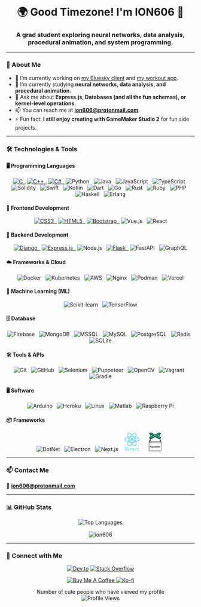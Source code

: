 <h1 align="center">🌍 Good Timezone! I'm ION606 🚀</h1>
<h3 align="center">A grad student exploring neural networks, data analysis, procedural animation, and system programming.</h3>

---

### 🎨 About Me
- 🔭 I’m currently working on [my Bluesky client](https://github.com/ION606/bluesky-client) and [my workout app](https://github.com/ION-WorkoutApp).
- 🌱 I’m currently studying **neural networks, data analysis, and procedural animation**.
- 💬 Ask me about **Express.js, Databases (and all the fun schemas), or kernel-level operations**.
- 📫 You can reach me at **ion606@protonmail.com**.
- ⚡ Fun fact: **I still enjoy creating with GameMaker Studio 2** for fun side projects.

---

### 🛠️ Technologies & Tools

#### 🖥️ Programming Languages
<p align="center">
  <a href="https://www.cprogramming.com/" target="_blank" rel="noreferrer"> <img src="https://cdn.jsdelivr.net/gh/devicons/devicon/icons/c/c-original.svg" alt="C" width="50"/>&nbsp;&nbsp;</a>
  <a href="https://www.w3schools.com/cpp/" target="_blank" rel="noreferrer"> <img src="https://cdn.jsdelivr.net/gh/devicons/devicon/icons/cplusplus/cplusplus-original.svg" alt="C++" width="50"/>&nbsp;&nbsp;</a>
  <a href="https://www.w3schools.com/cs/" target="_blank" rel="noreferrer"> <img src="https://cdn.jsdelivr.net/gh/devicons/devicon/icons/csharp/csharp-original.svg" alt="C#" width="50"/>&nbsp;&nbsp;</a>
  <img src="https://cdn.jsdelivr.net/gh/devicons/devicon/icons/python/python-original.svg" alt="Python" width="50"/>&nbsp;&nbsp;
  <img src="https://cdn.jsdelivr.net/gh/devicons/devicon/icons/java/java-original.svg" alt="Java" width="50"/>&nbsp;&nbsp;
  <img src="https://cdn.jsdelivr.net/gh/devicons/devicon/icons/javascript/javascript-original.svg" alt="JavaScript" width="50"/>&nbsp;&nbsp;
  <img src="https://cdn.jsdelivr.net/gh/devicons/devicon/icons/typescript/typescript-original.svg" alt="TypeScript" width="50"/>&nbsp;&nbsp;
  <img src="https://cdn.jsdelivr.net/gh/devicons/devicon/icons/solidity/solidity-original.svg" alt="Solidity" width="50"/>&nbsp;&nbsp;
  <img src="https://cdn.jsdelivr.net/gh/devicons/devicon/icons/swift/swift-original.svg" alt="Swift" width="50"/>&nbsp;&nbsp;
  <img src="https://cdn.jsdelivr.net/gh/devicons/devicon/icons/kotlin/kotlin-original.svg" alt="Kotlin" width="50"/>&nbsp;&nbsp;
  <img src="https://cdn.jsdelivr.net/gh/devicons/devicon/icons/dart/dart-original.svg" alt="Dart" width="50"/>&nbsp;&nbsp;
  <img src="https://cdn.jsdelivr.net/gh/devicons/devicon/icons/go/go-original.svg" alt="Go" width="50"/>&nbsp;&nbsp;
  <img src="https://cdn.jsdelivr.net/gh/devicons/devicon/icons/rust/rust-original.svg" alt="Rust" width="50"/>&nbsp;&nbsp;
  <img src="https://cdn.jsdelivr.net/gh/devicons/devicon/icons/ruby/ruby-original.svg" alt="Ruby" width="50"/>&nbsp;&nbsp;
  <img src="https://cdn.jsdelivr.net/gh/devicons/devicon/icons/php/php-original.svg" alt="PHP" width="50"/>&nbsp;&nbsp;
  <img src="https://cdn.jsdelivr.net/gh/devicons/devicon/icons/haskell/haskell-original.svg" alt="Haskell" width="50"/>&nbsp;&nbsp;
  <img src="https://cdn.jsdelivr.net/gh/devicons/devicon/icons/erlang/erlang-original.svg" alt="Erlang" width="50"/>
</p>

#### 🎨 Frontend Development
<p align="center">
  <a href="https://www.w3schools.com/css/" target="_blank" rel="noreferrer"> <img src="https://cdn.jsdelivr.net/gh/devicons/devicon/icons/css3/css3-original.svg" alt="CSS3" width="50"/>&nbsp;&nbsp;</a>
  <a href="https://www.w3.org/html/" target="_blank" rel="noreferrer"> <img src="https://cdn.jsdelivr.net/gh/devicons/devicon/icons/html5/html5-original.svg" alt="HTML5" width="50"/>&nbsp;&nbsp;</a>
  <a href="https://getbootstrap.com" target="_blank" rel="noreferrer"> <img src="https://github.com/ION606/ION606/assets/58801387/866962dd-ad92-42f6-ba56-be50125f09c6" alt="Bootstrap" width="50"/>&nbsp;&nbsp;</a>
  <img src="https://cdn.jsdelivr.net/gh/devicons/devicon/icons/vuejs/vuejs-original.svg" alt="Vue.js" width="50"/>&nbsp;&nbsp;
  <img src="https://cdn.jsdelivr.net/gh/devicons/devicon/icons/react/react-original.svg" alt="React" width="50"/>
</p>

#### 🚀 Backend Development
<p align="center">
  <a href="https://www.djangoproject.com/" target="_blank" rel="noreferrer"> <img src="https://cdn.jsdelivr.net/gh/devicons/devicon/icons/django/django-original.svg" alt="Django" width="50"/>&nbsp;&nbsp;</a>
  <a href="https://expressjs.com" target="_blank" rel="noreferrer"> <img src="https://cdn.jsdelivr.net/gh/devicons/devicon/icons/express/express-original.svg" alt="Express.js" width="50"/>&nbsp;&nbsp;</a>
  <img src="https://cdn.jsdelivr.net/gh/devicons/devicon/icons/nodejs/nodejs-original.svg" alt="Node.js" width="50"/>&nbsp;&nbsp;
  <a href="https://flask.palletsprojects.com/" target="_blank" rel="noreferrer"> <img src="https://github.com/ION606/ION606/assets/58801387/880c324c-fc69-403c-8453-1c9630558c7f" alt="Flask" width="50"/>&nbsp;&nbsp;</a>
  <img src="https://cdn.jsdelivr.net/gh/devicons/devicon/icons/fastapi/fastapi-original.svg" alt="FastAPI" width="50"/>&nbsp;&nbsp;
  <img src="https://cdn.jsdelivr.net/gh/devicons/devicon/icons/graphql/graphql-plain.svg" alt="GraphQL" width="50"/>
</p>

#### ☁️ Frameworks & Cloud
<p align="center">
  <img src="https://cdn.jsdelivr.net/gh/devicons/devicon/icons/docker/docker-original.svg" alt="Docker" width="50"/>&nbsp;&nbsp;
  <img src="https://cdn.jsdelivr.net/gh/devicons/devicon/icons/kubernetes/kubernetes-plain.svg" alt="Kubernetes" width="50"/>&nbsp;&nbsp;
  <img src="https://cdn.jsdelivr.net/gh/devicons/devicon/icons/amazonwebservices/amazonwebservices-original-wordmark.svg" alt="AWS" width="50"/>&nbsp;&nbsp;
  <img src="https://cdn.jsdelivr.net/gh/devicons/devicon/icons/nginx/nginx-original.svg" alt="Nginx" width="50"/>&nbsp;&nbsp;
  <img src="https://cdn.jsdelivr.net/gh/devicons/devicon/icons/podman/podman-original.svg" alt="Podman" width="50"/>&nbsp;&nbsp;
  <img src="https://cdn.jsdelivr.net/gh/devicons/devicon/icons/vercel/vercel-original.svg" alt="Vercel" width="50"/>
</p>

#### 🧠 Machine Learning (ML)
<p align="center">
  <img src="https://upload.wikimedia.org/wikipedia/commons/0/05/Scikit_learn_logo_small.svg" alt="Scikit-learn" width="50"/>&nbsp;&nbsp;
  <img src="https://www.vectorlogo.zone/logos/tensorflow/tensorflow-icon.svg" alt="TensorFlow" width="50"/>
</p>

#### 🗄️ Database
<p align="center">
  <img src="https://cdn.jsdelivr.net/gh/devicons/devicon/icons/firebase/firebase-original.svg" alt="Firebase" width="50"/>&nbsp;&nbsp;
  <img src="https://cdn.jsdelivr.net/gh/devicons/devicon/icons/mongodb/mongodb-original-wordmark.svg" alt="MongoDB" width="50"/>&nbsp;&nbsp;
  <img src="https://www.svgrepo.com/show/303229/microsoft-sql-server-logo.svg" alt="MSSQL" width="50"/>&nbsp;&nbsp;
  <img src="https://cdn.jsdelivr.net/gh/devicons/devicon/icons/mysql/mysql-original-wordmark.svg" alt="MySQL" width="50"/>&nbsp;&nbsp;
  <img src="https://cdn.jsdelivr.net/gh/devicons/devicon/icons/postgresql/postgresql-original-wordmark.svg" alt="PostgreSQL" width="50"/>&nbsp;&nbsp;
  <img src="https://cdn.jsdelivr.net/gh/devicons/devicon/icons/redis/redis-original-wordmark.svg" alt="Redis" width="50"/>&nbsp;&nbsp;
  <img src="https://www.vectorlogo.zone/logos/sqlite/sqlite-icon.svg" alt="SQLite" width="50"/>
</p>

#### 🛠️ Tools & APIs
<p align="center">
  <img src="https://cdn.jsdelivr.net/gh/devicons/devicon/icons/git/git-original.svg" alt="Git" width="50"/>&nbsp;&nbsp;
  <img src="https://cdn.jsdelivr.net/gh/devicons/devicon/icons/github/github-original.svg" alt="GitHub" width="50"/>&nbsp;&nbsp;
  <img src="https://cdn.jsdelivr.net/gh/devicons/devicon/icons/selenium/selenium-original.svg" alt="Selenium" width="50"/>&nbsp;&nbsp;
  <img src="https://cdn.jsdelivr.net/gh/devicons/devicon/icons/puppeteer/puppeteer-original.svg" alt="Puppeteer" width="50"/>&nbsp;&nbsp;
  <img src="https://cdn.jsdelivr.net/gh/devicons/devicon/icons/opencv/opencv-original.svg" alt="OpenCV" width="50"/>&nbsp;&nbsp;
  <img src="https://cdn.jsdelivr.net/gh/devicons/devicon/icons/vagrant/vagrant-original.svg" alt="Vagrant" width="50"/>&nbsp;&nbsp;
  <img src="https://cdn.jsdelivr.net/gh/devicons/devicon/icons/gradle/gradle-original.svg" alt="Gradle" width="50"/>
</p>

#### 🖥️ Software
<p align="center">
  <img src="https://cdn.jsdelivr.net/gh/devicons/devicon/icons/arduino/arduino-original.svg" alt="Arduino" width="50"/>&nbsp;&nbsp;
  <img src="https://cdn.jsdelivr.net/gh/devicons/devicon/icons/heroku/heroku-original.svg" alt="Heroku" width="50"/>&nbsp;&nbsp;
  <img src="https://cdn.jsdelivr.net/gh/devicons/devicon/icons/linux/linux-original.svg" alt="Linux" width="50"/>&nbsp;&nbsp;
  <img src="https://upload.wikimedia.org/wikipedia/commons/2/21/Matlab_Logo.png" alt="Matlab" width="50"/>&nbsp;&nbsp;
  <img src="https://cdn.jsdelivr.net/gh/devicons/devicon/icons/raspberrypi/raspberrypi-original.svg" alt="Raspberry Pi" width="50"/>
</p>

#### 📦 Frameworks
<p align="center">
  <img src="https://cdn.jsdelivr.net/gh/devicons/devicon/icons/dot-net/dot-net-original-wordmark.svg" alt="DotNet" width="50"/>&nbsp;&nbsp;
  <img src="https://cdn.jsdelivr.net/gh/devicons/devicon/icons/electron/electron-original.svg" alt="Electron" width="50"/>&nbsp;&nbsp;
  <img src="https://github.com/ION606/ION606/assets/58801387/ffeb5f73-1d02-46a4-9595-b21532b6c62d" alt="Next.js" width="50"/>&nbsp;&nbsp;
  <img src="https://raw.githubusercontent.com/devicons/devicon/master/icons/react/react-original-wordmark.svg" alt="React" width="50"/>&nbsp;&nbsp;
  <img src="https://raw.githubusercontent.com/devicons/devicon/master/icons/puppeteer/puppeteer-original.svg" alt="Puppeteer" width="50"/>
</p>

---

### 📫 Contact Me
📧 **ion606@protonmail.com**

---

### 📊 GitHub Stats
<p align="center">
  <img src="https://github-readme-stats.vercel.app/api/top-langs/?username=ion606&layout=compact&theme=tokyonight" alt="Top Languages">
</p>

<p align="center">
  <img align="center" src="https://github-readme-stats.vercel.app/api?username=ion606&show_icons=true&theme=midnight-purple&hide_border=true&locale=en" alt="ion606" />
</p>

<!-- <p align="center">
  <img src="https://github-readme-streak-stats.herokuapp.com/?user=ion606&theme=tokyonight" alt="GitHub Streak Stats">
</p> -->

---

### 🔗 Connect with Me
<p align="center">
  <a href="https://dev.to/ion606" target="_blank"><img src="https://raw.githubusercontent.com/rahuldkjain/github-profile-readme-generator/master/src/images/icons/Social/devto.svg" alt="Dev.to" height="30" width="40"/></a>
  <a href="https://stackoverflow.com/users/13159393/ion606" target="_blank"><img src="https://raw.githubusercontent.com/rahuldkjain/github-profile-readme-generator/master/src/images/icons/Social/stack-overflow.svg" alt="Stack Overflow" height="30" width="40"/></a>
</p>

<p align="center">
  <a href="https://www.buymeacoffee.com/ION606"> <img src="https://cdn.buymeacoffee.com/buttons/v2/default-yellow.png" height="50" width="210" alt="Buy Me A Coffee" /> </a>
  <a href="https://ko-fi.com/ION606"> <img src="https://cdn.ko-fi.com/cdn/kofi3.png?v=3" height="50" width="210" alt="Ko-fi" /> </a>
</p>

<p align="center">
  Number of cute people who have viewed my profile<br>
  <img src="https://profile-counter.glitch.me/ion606/count.svg" alt="Profile Views"/>
</p>

<!-- <img align="center" src="https://user-images.githubusercontent.com/58801387/236281561-eab2e67a-4262-4418-b833-ef8e16642c09.png" alt="Banner"/> -->
